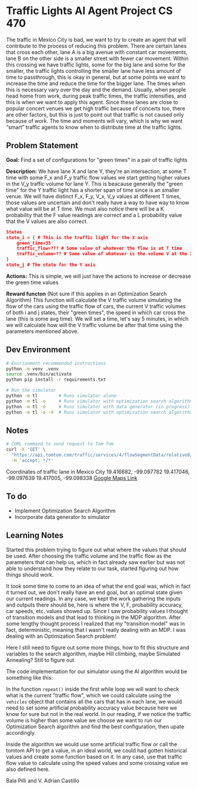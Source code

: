 # Traffic Lights AI Agent Project CS 470

The traffic in Mexico City is bad, we want to try to create an agent that will contribute to the
process of reducing this problem. There are certain lanes that cross each other, lane A is a
big avenue with constant car movements, lane B on the other side is a smaller street with
fewer car movement. Within this crossing we have traffic lights, some for the big lane and
some for the smaller, the traffic lights controlling the smaller lane have less amount of
time to passthrough, this is okay in general, but at some points we want to increase the
time and reduce the time for the bigger lane. The times when this is necessary vary over the
day and the demand. Usually, when people head home from work, during peak traffic
times, the traffic intensifies, and this is when we want to apply this agent. Since these
lanes are close to popular concert venues we get high traffic because of concerts too,
there are other factors, but this is just to point out that traffic is not caused only because of
work. The time and moments will vary, which is why we want “smart” traffic agents to know
when to distribute time at the traffic lights.

## Problem Statement

**Goal:** Find a set of configurations for "green times" in a pair of traffic lights

**Description:** We have lane X and lane Y, they're an intersection, at some T time
with some F_x and F_y traffic flow values we start getting higher values in the V_y traffic volume
for lane Y. This is beacause generally the "green time" for the Y traffic light has a shorter span
of time since is an smaller venue. We will have distinct F_x, F_y, V_x, V_y values at different
T times, those values are uncertain and don't really have a way to have way to know what value
will be at T time.
We must also notice there will be a K probability that the F value readings are correct and a
L probability value that the V values are also correct.

```json
States
state_i = { # This is the traffic light for the X axis
    green_time=35
    traffic_flow=??? # Some value of whatever the flow is at T time
    traffic_volume=?? # Some value of whatever is the volume V at the X lane in T time
}
state_j # The state for the Y axis
```
**Actions:** This is simple, we will just have the actions to increase or decrease the green time values

**Reward functon** (Not sure if this applies in an Optimization Search Algorithm)
This function will calculate the V traffic volume simulating the flow of the cars using the
traffic flow of cars, the current V traffic volumes of both i and j states, their "green times",
the speed in which car cross the lane (this is some avg time). We will set a time, let's say
5 minutes, in which we will calculate how will the V traffic volume be after that time using
the parameters mentioned above.

## Dev Environment
```bash
# Envrionment recommended instructions
python -m venv .venv
source .venv/bin/activate
python pip install -r requirements.txt

# Run the simulator
python -m tl        # Runs simulator alone
python -m tl -o     # Runs simulator with optimization search algorithm (in progress)
python -m tl -d     # Runs simulator with data generator (in progress)
python -m tl -o -d  # Runs simulator with optimization search algorithm and data generator (in progress)

```

## Notes

```bash 
# CURL command to send request to Tom Tom
curl -X 'GET' \
  "https://api.tomtom.com/traffic/services/4/flowSegmentData/relative0/10/json?point=19.416682%2C-99.097782&unit=KMPH&openLr=false&key=${TOMKEY}" \
  -H 'accept: */*'
```

Coordinates of traffic lane in Mexico City
19.416682, -99.097782
19.417046, -99.097639
19.417005, -99.098338
[Google Maps Link](https://maps.app.goo.gl/DVwzAKLhCkY1rY9X7)

## To do

- Implement Optimization Search Algorithm
- Incorporate data generator to simulator

## Learning Notes

Started this problem trying to figure out what where the values that should be used.
After choosing the traffic volume and the traffic flow as the parameters that can help us,
which in fact already saw earlier but was not able to understand how they relate to our task,
started figuring out how things should work.

It took some time to come to an idea of what the end goal was, which in fact it turned out, we 
don't really have an end goal, but an optimal state given our current readings. In any case, we
kept the work gathering the inputs and outputs there should be, here is where the V, F, probability
accuracy, car speeds, etc. values showed up. Since I saw probability values I thought of transition 
models and that lead to thinking in the MDP algorithm. After some lengthy thought process I realized
that my "transition model" was in fact, deterministic, meaning that I wasn't really dealing with an
MDP. I was dealing with an Optimization Search problem!

Here I still need to figure out some more things, how to fit this structure and variables to the
search algorithm, maybe Hill climbing, maybe Simulated Annealing? Still to figure out

The code implementation for our simulator using the AI algorithm would be something like this:

In the function `repeat()` inside the first while loop we will want to check what is the
current "traffic flow", which we could calculate using the `vehicles` object that contains all the 
cars that has in each lane, we would need to set some artificial probability accuracy value because
here we know for sure but not in the real world.
In our reading, if we notice the traffic volume is higher than some value we choose we want to run
our Optimization Search algorithm and find the best configuration, then upate accordingly.

Inside the algorithm we would use some artificial traffic flow or call the tomtom API to get
a value, in an ideal world, we could had gotten historical values and create some function based on
it. In any case, use that traffic flow value to calculate using the speed values and some crossing
value we also defined here.

Bala Pilli and V. Adrian Castillo